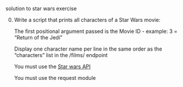 solution to star wars exercise

0. Write a script that prints all characters of a Star Wars movie:

    The first positional argument passed is the Movie ID - example: 3 = “Return of the Jedi”

    Display one character name per line in the same order as the “characters” list in the /films/ endpoint

    You must use the [Star wars API](https://swapi-api.alx-tools.com/)

    You must use the request module
